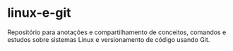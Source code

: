 # linux-e-git
Repositório para anotações e compartilhamento de conceitos, comandos e estudos sobre sistemas Linux e versionamento de código usando Git.
